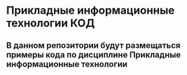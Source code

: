 # Прикладные информационные технологии КОД
## В данном репозитории будут размещаться примеры кода по дисциплине Прикладные информационные технологии
